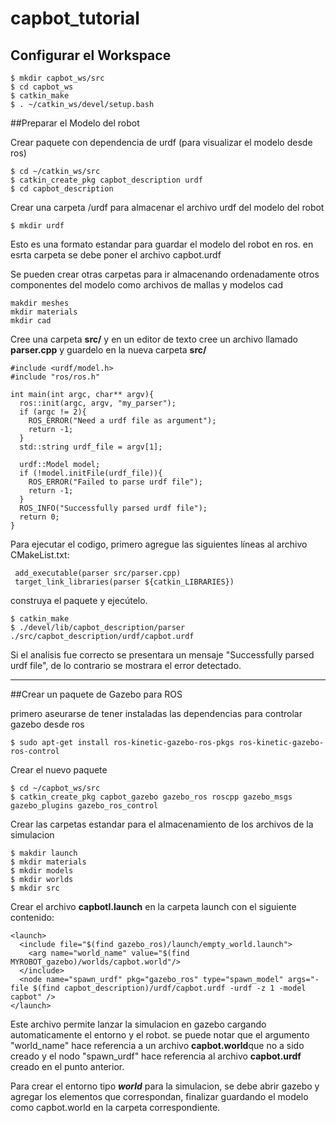# capbot_tutorial

## Configurar el Workspace 

```
$ mkdir capbot_ws/src
$ cd capbot_ws
$ catkin_make
$ . ~/catkin_ws/devel/setup.bash
```
##Preparar el Modelo del robot

Crear paquete con dependencia de urdf (para visualizar el modelo desde ros)
```
$ cd ~/catkin_ws/src
$ catkin_create_pkg capbot_description urdf
$ cd capbot_description
```
Crear una carpeta /urdf para almacenar el archivo urdf del modelo del robot

```
$ mkdir urdf
```
Esto es una formato estandar para guardar el modelo del robot en ros. en esrta carpeta se debe poner el archivo capbot.urdf

Se pueden crear otras carpetas para ir almacenando ordenadamente otros componentes del modelo como archivos de mallas y modelos cad
```
makdir meshes
mkdir materials
mkdir cad
```
Cree una carpeta **src/** y en un editor de texto cree un archivo llamado **parser.cpp** y guardelo en la nueva carpeta **src/**

```
#include <urdf/model.h>
#include "ros/ros.h"

int main(int argc, char** argv){
  ros::init(argc, argv, "my_parser");
  if (argc != 2){
    ROS_ERROR("Need a urdf file as argument");
    return -1;
  }
  std::string urdf_file = argv[1];

  urdf::Model model;
  if (!model.initFile(urdf_file)){
    ROS_ERROR("Failed to parse urdf file");
    return -1;
  }
  ROS_INFO("Successfully parsed urdf file");
  return 0;
}
```
Para ejecutar el codigo, primero agregue las siguientes líneas al archivo CMakeList.txt:
```
 add_executable(parser src/parser.cpp)
 target_link_libraries(parser ${catkin_LIBRARIES})
 ```

construya el paquete y ejecútelo.
```
$ catkin_make
$ ./devel/lib/capbot_description/parser ./src/capbot_description/urdf/capbot.urdf
```
Si el analisis fue correcto se presentara un mensaje "Successfully parsed urdf file", de lo contrario se mostrara el error detectado.

___

##Crear un paquete de Gazebo para ROS

primero aseurarse de tener instaladas las dependencias para controlar gazebo desde ros
```
$ sudo apt-get install ros-kinetic-gazebo-ros-pkgs ros-kinetic-gazebo-ros-control
```
Crear el nuevo paquete
```
$ cd ~/capbot_ws/src
$ catkin_create_pkg capbot_gazebo gazebo_ros roscpp gazebo_msgs gazebo_plugins gazebo_ros_control
```
Crear las carpetas estandar para el almacenamiento de los archivos de la simulacion

```
$ makdir launch
$ mkdir materials
$ mkdir models
$ mkdir worlds
$ mkdir src
```

Crear el archivo **capbotl.launch** en la carpeta launch con el siguiente contenido:
```
<launch>
  <include file="$(find gazebo_ros)/launch/empty_world.launch">
    <arg name="world_name" value="$(find MYROBOT_gazebo)/worlds/capbot.world"/>
  </include>
  <node name="spawn_urdf" pkg="gazebo_ros" type="spawn_model" args="-file $(find capbot_description)/urdf/capbot.urdf -urdf -z 1 -model capbot" />
</launch>
```
Este archivo permite lanzar la simulacion en gazebo cargando automaticamente el entorno y el robot.
se puede notar que el argumento "world_name" hace referencia a un archivo **capbot.world**que no a sido creado y el nodo "spawn_urdf" hace referencia al archivo **capbot.urdf** creado en el punto anterior.

Para crear el entorno tipo ***world*** para la simulacion, se debe abrir gazebo y agregar los elementos que correspondan, finalizar guardando el modelo como capbot.world en la carpeta correspondiente.

